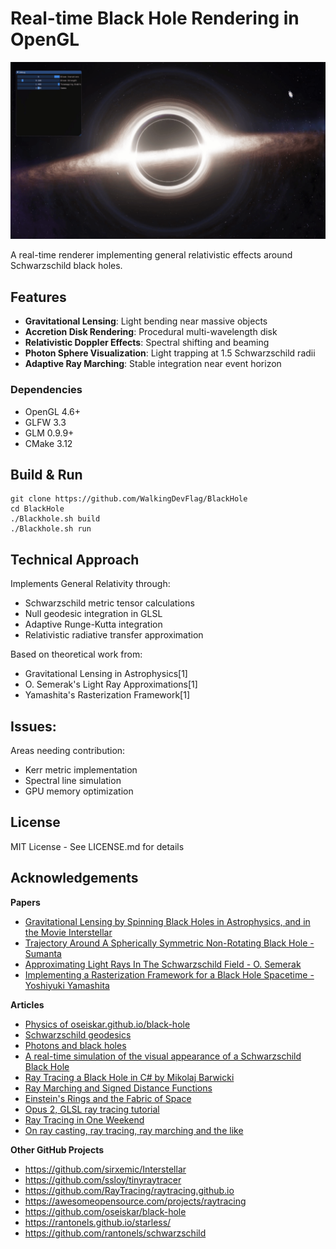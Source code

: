 # Real-time Black Hole Rendering in OpenGL
![Screenshot](docs/blackhole-screenrecord.gif)


A real-time renderer implementing general relativistic effects around Schwarzschild black holes.

## Features

- **Gravitational Lensing**: Light bending near massive objects
- **Accretion Disk Rendering**: Procedural multi-wavelength disk
- **Relativistic Doppler Effects**: Spectral shifting and beaming
- **Photon Sphere Visualization**: Light trapping at 1.5 Schwarzschild radii
- **Adaptive Ray Marching**: Stable integration near event horizon

### Dependencies
- OpenGL 4.6+
- GLFW 3.3
- GLM 0.9.9+
- CMake 3.12

## Build & Run
```
git clone https://github.com/WalkingDevFlag/BlackHole
cd BlackHole
./Blackhole.sh build
./Blackhole.sh run
```

## Technical Approach

Implements General Relativity through:
- Schwarzschild metric tensor calculations
- Null geodesic integration in GLSL
- Adaptive Runge-Kutta integration
- Relativistic radiative transfer approximation

Based on theoretical work from:
- Gravitational Lensing in Astrophysics[1]
- O. Semerak's Light Ray Approximations[1]
- Yamashita's Rasterization Framework[1]


## Issues:

Areas needing contribution:
- Kerr metric implementation
- Spectral line simulation
- GPU memory optimization

## License

MIT License - See LICENSE.md for details

## Acknowledgements
**Papers**
- [Gravitational Lensing by Spinning Black Holes in Astrophysics, and in the Movie Interstellar](https://arxiv.org/pdf/1502.03808.pdf)
- [Trajectory Around A Spherically Symmetric Non-Rotating Black Hole - Sumanta](https://arxiv.org/pdf/1109.0676)
- [Approximating Light Rays In The Schwarzschild Field - O. Semerak](https://arxiv.org/pdf/1412.5650)
- [Implementing a Rasterization Framework for a Black Hole Spacetime - Yoshiyuki Yamashita](https://www.semanticscholar.org/paper/Implementing-a-Rasterization-Framework-for-a-Black-Yamashita/90a9b04b7153462da9d8edecdfa8262bdd689a4c?p2df)

**Articles**
- [Physics of oseiskar.github.io/black-hole](https://oseiskar.github.io/black-hole/docs/physics.html)
- [Schwarzschild geodesics](https://en.wikipedia.org/wiki/Schwarzschild_geodesics)
- [Photons and black holes](https://flannelhead.github.io/posts/2016-03-06-photons-and-black-holes.html)
- [A real-time simulation of the visual appearance of a Schwarzschild Black Hole](http://spiro.fisica.unipd.it/~antonell/schwarzschild/)
- [Ray Tracing a Black Hole in C# by Mikolaj Barwicki](https://www.codeproject.com/Articles/994466/Ray-Tracing-a-Black-Hole-in-Csharp)
- [Ray Marching and Signed Distance Functions](http://jamie-wong.com/2016/07/15/ray-marching-signed-distance-functions/)
- [Einstein's Rings and the Fabric of Space](https://www.youtube.com/watch?v=Rl8H4XEs0hw)
- [Opus 2, GLSL ray tracing tutorial](http://fhtr.blogspot.com/2013/12/opus-2-glsl-ray-tracing-tutorial.html)
- [Ray Tracing in One Weekend](https://raytracing.github.io/)
- [On ray casting, ray tracing, ray marching and the like](https://hugi.scene.org/online/hugi37/hugi%2037%20-%20coding%20adok%20on%20ray%20casting,%20ray%20tracing,%20ray%20marching%20and%20the%20like.htm)

**Other GitHub Projects**
- https://github.com/sirxemic/Interstellar
- https://github.com/ssloy/tinyraytracer
- https://github.com/RayTracing/raytracing.github.io
- https://awesomeopensource.com/projects/raytracing
- https://github.com/oseiskar/black-hole
- https://rantonels.github.io/starless/
- https://github.com/rantonels/schwarzschild
